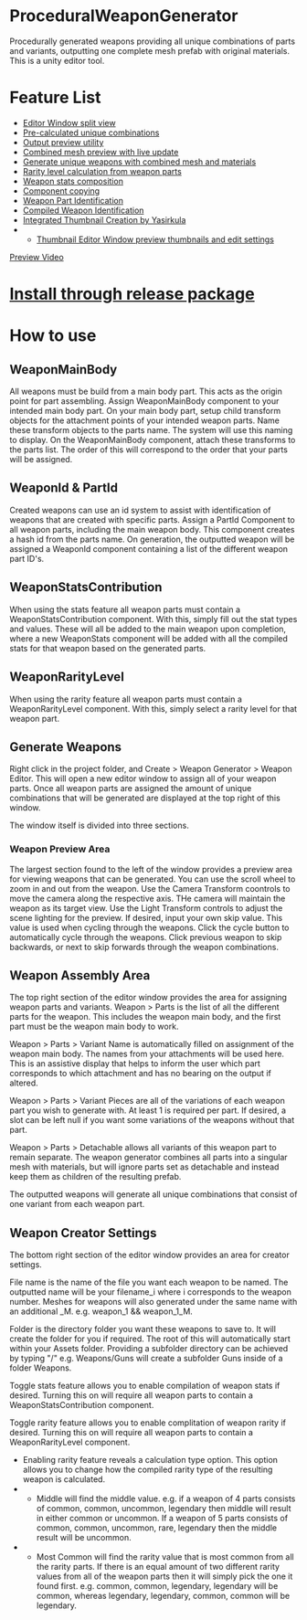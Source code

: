 # ProceduralWeaponGenerator
Procedurally generated weapons providing all unique combinations of parts and variants, outputting one complete mesh prefab with original materials.
This is a unity editor tool.

# Feature List
- [Editor Window split view](https://github.com/Banananaman91/ProceduralWeaponGenerator/blob/main/Assets/Editor/EditorGUISplitView.cs)
- [Pre-calculated unique combinations](https://github.com/Banananaman91/ProceduralWeaponGenerator/blob/3bcb35888981c18fe0a70db5b5e22b03c90ad402/Assets/Editor/WeaponCreatorMethods.cs#L34)
- [Output preview utility](https://github.com/Banananaman91/ProceduralWeaponGenerator/blob/3bcb35888981c18fe0a70db5b5e22b03c90ad402/Assets/Editor/WeaponCreatorEditor.cs#L132)
- [Combined mesh preview with live update](https://github.com/Banananaman91/ProceduralWeaponGenerator/blob/3bcb35888981c18fe0a70db5b5e22b03c90ad402/Assets/Editor/WeaponCreatorEditor.cs#L198)
- [Generate unique weapons with combined mesh and materials](https://github.com/Banananaman91/ProceduralWeaponGenerator/blob/3bcb35888981c18fe0a70db5b5e22b03c90ad402/Assets/Editor/WeaponCreatorEditor.cs#L391)
- [Rarity level calculation from weapon parts](https://github.com/Banananaman91/ProceduralWeaponGenerator/blob/3bcb35888981c18fe0a70db5b5e22b03c90ad402/Assets/Editor/WeaponCreatorMethods.cs#L78)
- [Weapon stats composition](https://github.com/Banananaman91/ProceduralWeaponGenerator/blob/3bcb35888981c18fe0a70db5b5e22b03c90ad402/Assets/Editor/WeaponCreatorMethods.cs#L47)
- [Component copying](https://github.com/Banananaman91/ProceduralWeaponGenerator/blob/3bcb35888981c18fe0a70db5b5e22b03c90ad402/Assets/Editor/WeaponCreatorMethods.cs#L106)
- [Weapon Part Identification](https://github.com/Banananaman91/ProceduralWeaponGenerator/blob/main/Assets/Scripts/WeaponGenerator/WeaponAsset/PartId.cs)
- [Compiled Weapon Identification](https://github.com/Banananaman91/ProceduralWeaponGenerator/blob/main/Assets/Scripts/WeaponGenerator/WeaponAsset/WeaponId.cs)
- [Integrated Thumbnail Creation by Yasirkula](https://github.com/yasirkula/UnityRuntimePreviewGenerator)
- - [Thumbnail Editor Window preview thumbnails and edit settings](https://github.com/Banananaman91/ProceduralWeaponGenerator/blob/main/Assets/Editor/ThumbnailCreator.cs)

[Preview Video](https://www.youtube.com/watch?v=p9onq1j1mTk)

# [Install through release package](https://github.com/Banananaman91/ProceduralWeaponGenerator/releases)

# How to use

## WeaponMainBody
All weapons must be build from a main body part. This acts as the origin point for part assembling.
Assign WeaponMainBody component to your intended main body part.
On your main body part, setup child transform objects for the attachment points of your intended weapon parts.
Name these transform objects to the parts name. The system will use this naming to display.
On the WeaponMainBody component, attach these transforms to the parts list. The order of this will correspond to the order that your parts will be assigned.

## WeaponId & PartId
Created weapons can use an id system to assist with identification of weapons that are created with specific parts.
Assign a PartId Component to all weapon parts, including the main weapon body. This component creates a hash id from the parts name.
On generation, the outputted weapon will be assigned a WeaponId component containing a list of the different weapon part ID's.

## WeaponStatsContribution
When using the stats feature all weapon parts must contain a WeaponStatsContribution component. With this, simply fill out the stat types and values. These will all be added to the main weapon upon completion, where a new WeaponStats component will be added with all the compiled stats for that weapon based on the generated parts.

## WeaponRarityLevel
When using the rarity feature all weapon parts must contain a WeaponRarityLevel component. With this, simply select a rarity level for that weapon part.

## Generate Weapons
Right click in the project folder, and Create > Weapon Generator > Weapon Editor. This will open a new editor window to assign all of your weapon parts.
Once all weapon parts are assigned the amount of unique combinations that will be generated are displayed at the top right of this window.

The window itself is divided into three sections.

### Weapon Preview Area
The largest section found to the left of the window provides a preview area for viewing weapons that can be generated.
You can use the scroll wheel to zoom in and out from the weapon.
Use the Camera Transform coontrols to move the camera along the respective axis. THe camera will maintain the weapon as its target view.
Use the Light Transform controls to adjust the scene lighting for the preview.
If desired, input your own skip value. This value is used when cycling through the weapons.
Click the cycle button to automatically cycle through the weapons.
Click previous weapon to skip backwards, or next to skip forwards through the weapon combinations.

## Weapon Assembly Area
The top right section of the editor window provides the area for assigning weapon parts and variants.
Weapon > Parts is the list of all the different parts for the weapon. This includes the weapon main body, and the first part must be the weapon main body to work.

Weapon > Parts > Variant Name is automatically filled on assignment of the weapon main body. The names from your attachments will be used here. This is an assistive display that helps to inform the user which part corresponds to which attachment and has no bearing on the output if altered.

Weapon > Parts > Variant Pieces are all of the variations of each weapon part you wish to generate with. At least 1 is required per part. If desired, a slot can be left null if you want some variations of the weapons without that part.

Weapon > Parts > Detachable allows all variants of this weapon part to remain separate. The weapon generator combines all parts into a singular mesh with materials, but will ignore parts set as detachable and instead keep them as children of the resulting prefab.

The outputted weapons will generate all unique combinations that consist of one variant from each weapon part.

## Weapon Creator Settings
The bottom right section of the editor window provides an area for creator settings.

File name is the name of the file you want each weapon to be named. The outputted name will be your filename_i where i corresponds to the weapon number.
Meshes for weapons will also generated under the same name with an additional _M. e.g. weapon_1 && weapon_1_M.

Folder is the directory folder you want these weapons to save to. It will create the folder for you if required. The root of this will automatically start within your Assets folder. Providing a subfolder directory can be achieved by typing "/" e.g. Weapons/Guns will create a subfolder Guns inside of a folder Weapons.

Toggle stats feature allows you to enable compilation of weapon stats if desired. Turning this on will require all weapon parts to contain a WeaponStatsContribution component.

Toggle rarity feature allows you to enable complitation of weapon rarity if desired. Turning this on will require all weapon parts to contain a WeaponRarityLevel component.
- Enabling rarity feature reveals a calculation type option. This option allows you to change how the compiled rarity type of the resulting weapon is calculated.
- - Middle will find the middle value. e.g. if a weapon of 4 parts consists of common, common, uncommon, legendary then middle will result in either common or uncommon. If a weapon of 5 parts consists of common, common, uncommon, rare, legendary then the middle result will be uncommon.
- - Most Common will find the rarity value that is most common from all the rarity parts. If there is an equal amount of two different rarity values from all of the weapon parts then it will simply pick the one it found first. e.g. common, common, legendary, legendary will be common, whereas legendary, legendary, common, common will be legendary. 
